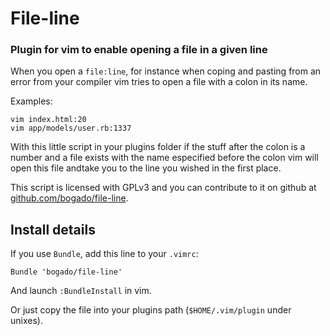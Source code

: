 # File-line

### Plugin for vim to enable opening a file in a given line

When you open a `file:line`, for instance when coping and pasting from an error from your
compiler vim tries to open a file with a colon in its name.

Examples:
  
    vim index.html:20
    vim app/models/user.rb:1337

With this little script in your plugins folder if the stuff after the colon is a number and
a file exists with the name especified before the colon vim will open this file andtake you
to the line you wished in the first place. 

This script is licensed with GPLv3 and you can contribute to it on github at
[github.com/bogado/file-line](https://github.com/bogado/file-line).
 
## Install details

If you use `Bundle`, add this line to your `.vimrc`:

    Bundle 'bogado/file-line'
  
And launch `:BundleInstall` in vim.

Or just copy the file into your plugins path (`$HOME/.vim/plugin` under unixes).

